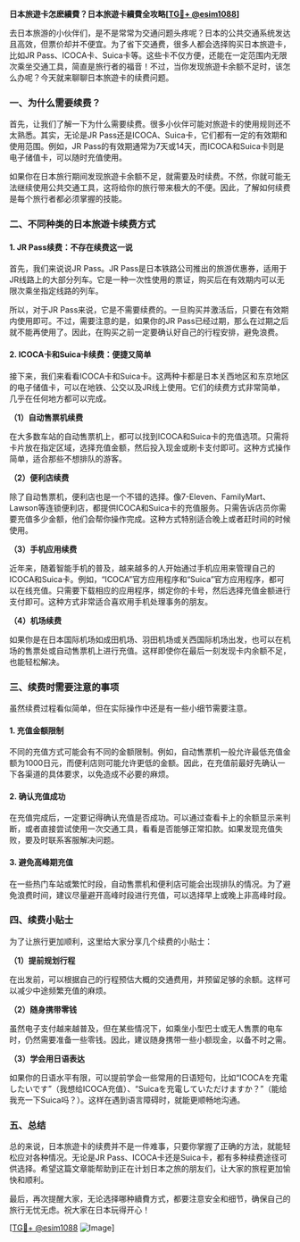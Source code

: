 **日本旅遊卡怎麽續費？日本旅遊卡續費全攻略[[TG💪+ @esim1088](https://t.me/s/esim1088)]**

去日本旅游的小伙伴们，是不是常常为交通问题头疼呢？日本的公共交通系统发达且高效，但票价却并不便宜。为了省下交通费，很多人都会选择购买日本旅遊卡，比如JR Pass、ICOCA卡、Suica卡等。这些卡不仅方便，还能在一定范围内无限次乘坐交通工具，简直是旅行者的福音！不过，当你发现旅遊卡余额不足时，该怎么办呢？今天就来聊聊日本旅遊卡的续费问题。

### 一、为什么需要续费？

首先，让我们了解一下为什么需要续费。很多小伙伴可能对旅遊卡的使用规则还不太熟悉。其实，无论是JR Pass还是ICOCA、Suica卡，它们都有一定的有效期和使用范围。例如，JR Pass的有效期通常为7天或14天，而ICOCA和Suica卡则是电子储值卡，可以随时充值使用。

如果你在日本旅行期间发现旅遊卡余额不足，就需要及时续费。不然，你就可能无法继续使用公共交通工具，这将给你的旅行带来极大的不便。因此，了解如何续费是每个旅行者都必须掌握的技能。

### 二、不同种类的日本旅遊卡续费方式

#### 1. JR Pass续费：不存在续费这一说

首先，我们来说说JR Pass。JR Pass是日本铁路公司推出的旅游优惠券，适用于JR线路上的大部分列车。它是一种一次性使用的票证，购买后在有效期内可以无限次乘坐指定线路的列车。

所以，对于JR Pass来说，它是不需要续费的。一旦购买并激活后，只要在有效期内使用即可。不过，需要注意的是，如果你的JR Pass已经过期，那么在过期之后就不能再使用了。因此，在购买之前一定要确认好自己的行程安排，避免浪费。

#### 2. ICOCA卡和Suica卡续费：便捷又简单

接下来，我们来看看ICOCA卡和Suica卡。这两种卡都是日本关西地区和东京地区的电子储值卡，可以在地铁、公交以及JR线上使用。它们的续费方式非常简单，几乎在任何地方都可以完成。

**（1）自动售票机续费**

在大多数车站的自动售票机上，都可以找到ICOCA和Suica卡的充值选项。只需将卡片放在指定区域，选择充值金额，然后投入现金或刷卡支付即可。这种方式操作简单，适合那些不想排队的游客。

**（2）便利店续费**

除了自动售票机，便利店也是一个不错的选择。像7-Eleven、FamilyMart、Lawson等连锁便利店，都提供ICOCA和Suica卡的充值服务。只需告诉店员你需要充值多少金额，他们会帮你操作完成。这种方式特别适合晚上或者赶时间的时候使用。

**（3）手机应用续费**

近年来，随着智能手机的普及，越来越多的人开始通过手机应用来管理自己的ICOCA和Suica卡。例如，“ICOCA”官方应用程序和“Suica”官方应用程序，都可以在线充值。只需要下载相应的应用程序，绑定你的卡号，然后选择充值金额进行支付即可。这种方式非常适合喜欢用手机处理事务的朋友。

**（4）机场续费**

如果你是在日本国际机场如成田机场、羽田机场或关西国际机场出发，也可以在机场的售票处或自动售票机上进行充值。这样即使你在最后一刻发现卡内余额不足，也能轻松解决。

### 三、续费时需要注意的事项

虽然续费过程看似简单，但在实际操作中还是有一些小细节需要注意。

#### 1. 充值金额限制

不同的充值方式可能会有不同的金额限制。例如，自动售票机一般允许最低充值金额为1000日元，而便利店则可能允许更低的金额。因此，在充值前最好先确认一下各渠道的具体要求，以免造成不必要的麻烦。

#### 2. 确认充值成功

在充值完成后，一定要记得确认充值是否成功。可以通过查看卡上的余额显示来判断，或者直接尝试使用一次交通工具，看看是否能够正常扣款。如果发现充值失败，要及时联系客服解决问题。

#### 3. 避免高峰期充值

在一些热门车站或繁忙时段，自动售票机和便利店可能会出现排队的情况。为了避免浪费时间，建议尽量避开高峰时段进行充值，可以选择早上或晚上非高峰时段。

### 四、续费小贴士

为了让旅行更加顺利，这里给大家分享几个续费的小贴士：

**（1）提前规划行程**

在出发前，可以根据自己的行程预估大概的交通费用，并预留足够的余额。这样可以减少中途频繁充值的麻烦。

**（2）随身携带零钱**

虽然电子支付越来越普及，但在某些情况下，如乘坐小型巴士或无人售票的电车时，仍然需要准备一些零钱。因此，建议随身携带一些小额现金，以备不时之需。

**（3）学会用日语表达**

如果你的日语水平有限，可以提前学会一些常用的日语短句，比如“ICOCAを充電したいです”（我想给ICOCA充值）、“Suicaを充電していただけますか？”（能给我充一下Suica吗？）。这样在遇到语言障碍时，就能更顺畅地沟通。

### 五、总结

总的来说，日本旅遊卡的续费并不是一件难事，只要你掌握了正确的方法，就能轻松应对各种情况。无论是JR Pass、ICOCA卡还是Suica卡，都有多种续费途径可供选择。希望这篇文章能帮助到正在计划日本之旅的朋友们，让大家的旅程更加愉快和顺利。

最后，再次提醒大家，无论选择哪种續費方式，都要注意安全和细节，确保自己的旅行无忧无虑。祝大家在日本玩得开心！

[[TG💪+ @esim1088](https://t.me/s/esim1088) ![Image](https://i.postimg.cc/4NQfJmqS/Snipaste-2025-05-13-00-14-12.png)]